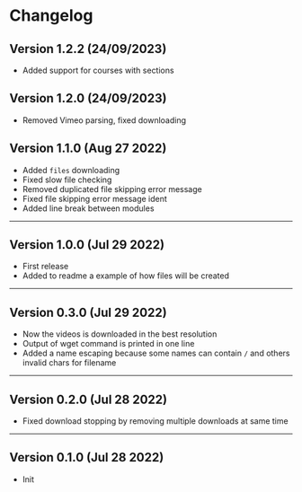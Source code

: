 # Changelog

## Version 1.2.2 (24/09/2023)

- Added support for courses with sections

## Version 1.2.0 (24/09/2023)

- Removed Vimeo parsing, fixed downloading

## Version 1.1.0 (Aug 27 2022)

- Added `files` downloading
- Fixed slow file checking
- Removed duplicated file skipping error message
- Fixed file skipping error message ident
- Added line break between modules

---

## Version 1.0.0 (Jul 29 2022)

- First release
- Added to readme a example of how files will be created

---

## Version 0.3.0 (Jul 29 2022)

- Now the videos is downloaded in the best resolution
- Output of wget command is printed in one line
- Added a name escaping because some names can contain `/` and others invalid chars for filename

---

## Version 0.2.0 (Jul 28 2022)

- Fixed download stopping by removing multiple downloads at same time

---

## Version 0.1.0 (Jul 28 2022)

- Init
